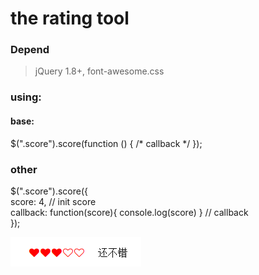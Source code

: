 # the rating tool 

### Depend

>jQuery 1.8+, font-awesome.css

### using:

#### base: 
  $(".score").score(function () { /* callback */ });


### other
  $(".score").score({ <br />
       score: 4, // init score <br />
       callback: function(score){ console.log(score) } // callback <br />
  });


<img src="demo.png">
